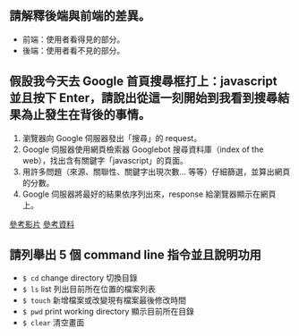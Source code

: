 ## 請解釋後端與前端的差異。

  * 前端：使用者看得見的部分。
  * 後端：使用者看不見的部分。

## 假設我今天去 Google 首頁搜尋框打上：javascript 並且按下 Enter，請說出從這一刻開始到我看到搜尋結果為止發生在背後的事情。

  1. 瀏覽器向 Google 伺服器發出「搜尋」的 request。
  2. Google 伺服器使用網頁檢索器 Googlebot 搜尋資料庫（index of the web），找出含有關鍵字「javascript」的頁面。
  3. 用許多問題（來源、關聯性、關鍵字出現次數... 等等）仔細篩選，並算出網頁的分數。
  4. Google 伺服器將最好的結果依序列出來，response 給瀏覽器顯示在網頁上。 
  
[參考影片](https://youtu.be/BNHR6IQJGZs)
[參考資料](https://www.google.com/intl/zh-TW/insidesearch/howsearchworks/)

## 請列舉出 5 個 command line 指令並且說明功用

  * `$ cd` change directory 切換目錄
  * `$ ls` list 列出目前所在位置的檔案列表
  * `$ touch` 新增檔案或改變現有檔案最後修改時間
  * `$ pwd` print working directory 顯示目前所在目錄
  * `$ clear` 清空畫面